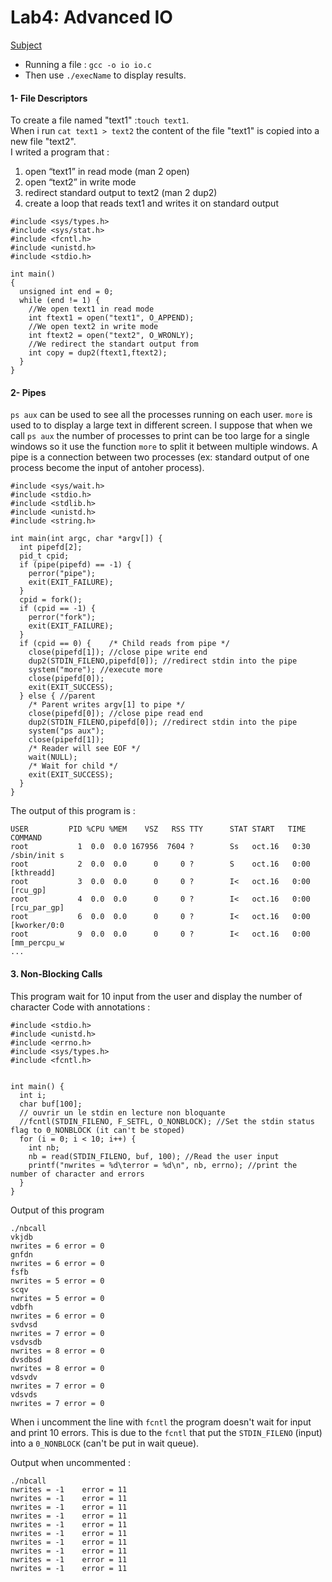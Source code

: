 # Lab4: Advanced IO

[Subject](os-lab4-subject.pdf)

* Running a file : `gcc -o io io.c`
* Then use `./execName` to display results.

#### 1-  File Descriptors

To create a file named "text1" :`touch text1`.  
When i run `cat text1 > text2` the content of the file "text1" is copied into a new file "text2".  
I writed a program that :
1. open “text1” in read mode (man 2 open)
2. open “text2” in write mode
3. redirect standard output to text2 (man 2 dup2)
4. create a loop that reads text1 and writes it on standard output
```
#include <sys/types.h>
#include <sys/stat.h>
#include <fcntl.h>
#include <unistd.h>
#include <stdio.h>

int main()
{
  unsigned int end = 0;
  while (end != 1) {
    //We open text1 in read mode
    int ftext1 = open("text1", O_APPEND);
    //We open text2 in write mode
    int ftext2 = open("text2", O_WRONLY);
    //We redirect the standart output from
    int copy = dup2(ftext1,ftext2);
  }
}
```

#### 2-  Pipes

`ps aux` can be used to see all the processes running on each user.
`more` is used to to display a large text in different screen.
I suppose that when we call `ps aux` the number of processes to print can be too large for a single windows so it use the function `more` to split it between multiple windows.
A pipe is a connection between two processes (ex: standard output of one process become the input of antoher process).
```
#include <sys/wait.h>
#include <stdio.h>
#include <stdlib.h>
#include <unistd.h>
#include <string.h>

int main(int argc, char *argv[]) {
  int pipefd[2];
  pid_t cpid;
  if (pipe(pipefd) == -1) {
    perror("pipe");
    exit(EXIT_FAILURE);
  }
  cpid = fork();
  if (cpid == -1) {
    perror("fork");
    exit(EXIT_FAILURE);
  }
  if (cpid == 0) {    /* Child reads from pipe */
    close(pipefd[1]); //close pipe write end
    dup2(STDIN_FILENO,pipefd[0]); //redirect stdin into the pipe
    system("more"); //execute more
    close(pipefd[0]);
    exit(EXIT_SUCCESS);
  } else { //parent
    /* Parent writes argv[1] to pipe */
    close(pipefd[0]); //close pipe read end
    dup2(STDIN_FILENO,pipefd[0]); //redirect stdin into the pipe
    system("ps aux");
    close(pipefd[1]);
    /* Reader will see EOF */
    wait(NULL);
    /* Wait for child */
    exit(EXIT_SUCCESS);
  }
}
```
The output of this program is :
```
USER         PID %CPU %MEM    VSZ   RSS TTY      STAT START   TIME COMMAND
root           1  0.0  0.0 167956  7604 ?        Ss   oct.16   0:30 /sbin/init s
root           2  0.0  0.0      0     0 ?        S    oct.16   0:00 [kthreadd]
root           3  0.0  0.0      0     0 ?        I<   oct.16   0:00 [rcu_gp]
root           4  0.0  0.0      0     0 ?        I<   oct.16   0:00 [rcu_par_gp]
root           6  0.0  0.0      0     0 ?        I<   oct.16   0:00 [kworker/0:0
root           9  0.0  0.0      0     0 ?        I<   oct.16   0:00 [mm_percpu_w
...
```

#### 3. Non-Blocking Calls

This program wait for 10 input from the user and display the number of character
Code with annotations :
```
#include <stdio.h>
#include <unistd.h>
#include <errno.h>
#include <sys/types.h>
#include <fcntl.h>


int main() {
  int i;
  char buf[100];
  // ouvrir un le stdin en lecture non bloquante
  //fcntl(STDIN_FILENO, F_SETFL, O_NONBLOCK); //Set the stdin status flag to 0_NONBLOCK (it can't be stoped)
  for (i = 0; i < 10; i++) {
    int nb;
    nb = read(STDIN_FILENO, buf, 100); //Read the user input
    printf("nwrites = %d\terror = %d\n", nb, errno); //print the number of character and errors
  }
}
```
Output of this program
```
./nbcall 
vkjdb
nwrites = 6	error = 0
gnfdn
nwrites = 6	error = 0
fsfb
nwrites = 5	error = 0
scqv
nwrites = 5	error = 0
vdbfh
nwrites = 6	error = 0
svdvsd
nwrites = 7	error = 0
vsdvsdb
nwrites = 8	error = 0
dvsdbsd
nwrites = 8	error = 0
vdsvdv
nwrites = 7	error = 0
vdsvds
nwrites = 7	error = 0
```

When i uncomment the line with `fcntl` the program doesn't wait for input and print 10 errors. This is due to the `fcntl` that put the `STDIN_FILENO` (input) into a `0_NONBLOCK` (can't be put in wait queue).

Output when uncommented :
```
./nbcall
nwrites = -1	error = 11
nwrites = -1	error = 11
nwrites = -1	error = 11
nwrites = -1	error = 11
nwrites = -1	error = 11
nwrites = -1	error = 11
nwrites = -1	error = 11
nwrites = -1	error = 11
nwrites = -1	error = 11
nwrites = -1	error = 11
```
